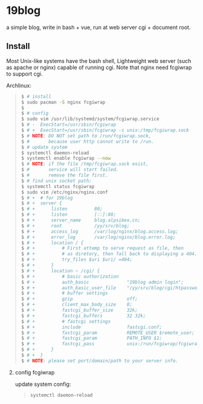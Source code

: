 # 19blog
a simple blog, write in bash + vue, run at web server cgi + document root.

## Install
Most Unix-like systems have the bash shell,
Lightweight web server (such as apache or nginx) capable of running cgi.
Note that nginx need fcgiwrap to support cgi.

Archlinux:
> ```bash
> $ # install
> $ sudo pacman -S nginx fcgiwrap
> $
> $ # config
> $ sudo vim /usr/lib/systemd/system/fcgiwrap.service 
> $ # -  ExecStart=/usr/sbin/fcgiwrap
> $ # +  ExecStart=/usr/sbin/fcgiwrap -s unix:/tmp/fcgiwrap.sock
> $ # NOTE: DO NOT set path to /run/fcgiwrap.sock, 
> $ #       because user http cannot write to /run.
> $ # update system
> $ systemctl daemon-reload
> $ systemctl enable fcgiwrap --now
> $ # NOTE: if the file /tmp/fcgiwrap.sock exist,
> $ #       service will start failed.
> $ #       remove the file first.
> $ # find unix socket path:
> $ systemctl status fcgiwrap
> $ sudo vim /etc/nginx/nginx.conf
> $ # +  # for 19blog
> $ # +  server {
> $ # +      listen          80;
> $ # +      listen          [::]:80;
> $ # +      server_name     blog.alpsibex.cn;
> $ # +      root            /yy/srv/blog;
> $ # +      access_log      /var/log/nginx/blog.access.log;
> $ # +      error_log       /var/log/nginx/blog.error.log;
> $ # +      location / {
> $ # +          # First attemp to serve request as file, then
> $ # +          # as diretory, then fall back to displaying a 404.
> $ # +          try_files $uri $uri/ =404;
> $ # +      }
> $ # +      location ~ /cgi/ {
> $ # +          # basic authorization
> $ # +          auth_basic              "19blog admin login";
> $ # +          auth_basic_user_file    "/yy/srv/blog/cgi/htpasswd";
> $ # +          # buffer settings
> $ # +          gzip                    off;
> $ # +          client_max_body_size    0;
> $ # +          fastcgi_buffer_size     32k;
> $ # +          fastcgi_buffers         32 32k;
> $ # +          # fastcgi settings
> $ # +          include                 fastcgi.conf;
> $ # +          fastcgi_param           REMOTE_USER $remote_user;
> $ # +          fastcgi_param           PATH_INFO $1;
> $ # +          fastcgi_pass            unix:/run/fcgiwrap/fcgiwrap-nginx.sock;
> $ # +      }
> $ # +  }
> $ # NOTE: please set port/domain/path to your server info.
> ```

2. config fcgiwrap  
     
   update system config:  
   >`systemctl daemon-reload`
   
